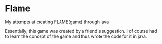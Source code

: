 # Flame
My attempts at creating FLAME(game) through java

Essentially, this game was created by a friend's suggestion.
I of course had to learn the concept of the game and thus wrote the code for it in java.

